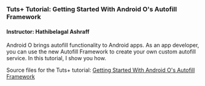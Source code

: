 ### Tuts+ Tutorial: Getting Started With Android O's Autofill Framework

#### Instructor: Hathibelagal Ashraff

Android O brings autofill functionality to Android apps. As an app developer, you can use the new Autofill Framework to create your own custom autofill service. In this tutorial, I show you how.

Source files for the Tuts+ tutorial: [Getting Started With Android O's Autofill Framework](http://code.tutsplus.com/tutorials/cms-28811)
